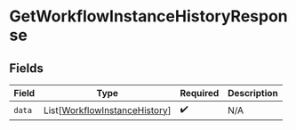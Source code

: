 # GetWorkflowInstanceHistoryResponse


## Fields

| Field                                                                           | Type                                                                            | Required                                                                        | Description                                                                     |
| ------------------------------------------------------------------------------- | ------------------------------------------------------------------------------- | ------------------------------------------------------------------------------- | ------------------------------------------------------------------------------- |
| `data`                                                                          | List[[WorkflowInstanceHistory](../../models/shared/workflowinstancehistory.md)] | :heavy_check_mark:                                                              | N/A                                                                             |
